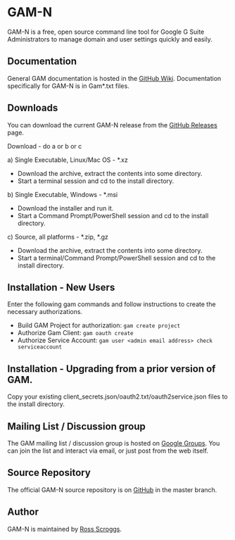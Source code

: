 GAM-N
=====
GAM-N is a free, open source command line tool for Google G Suite Administrators to manage domain and user settings quickly and easily.

Documentation
-------------
General GAM documentation is hosted in the [GitHub Wiki]. Documentation specifically for GAM-N is in Gam*.txt files.

Downloads
---------
You can download the current GAM-N release from the [GitHub Releases] page.

Download - do a or b or c

a) Single Executable, Linux/Mac OS - *.xz
- Download the archive, extract the contents into some directory.
- Start a terminal session and cd to the install directory.

b) Single Executable, Windows - *.msi
- Download the installer and run it.
- Start a Command Prompt/PowerShell session and cd to the install directory.

c) Source, all platforms - *.zip, *.gz
- Download the archive, extract the contents into some directory.
- Start a terminal/Command Prompt/PowerShell session and cd to the install directory.

Installation - New Users
------------------------
Enter the following gam commands and follow instructions to create the necessary authorizations.
- Build GAM Project for authorization: ```gam create project```
- Authorize Gam Client: ```gam oauth create```
- Authorize Service Account: ```gam user <admin email address> check serviceaccount```

Installation - Upgrading from a prior version of GAM.
----------------------------------------------------------------------------------
Copy your existing client_secrets.json/oauth2.txt/oauth2service.json files to the install directory.

Mailing List / Discussion group
-------------------------------
The GAM mailing list / discussion group is hosted on [Google Groups].  You can join the list and interact via email, or just post from the web itself.

Source Repository
-----------------
The official GAM-N source repository is on [GitHub] in the master branch.

Author
------
GAM-N is maintained by <a href="mailto:ross.scroggs@gmail.com">Ross Scroggs</a>.

[GitHub Releases]: https://github.com/taers232c/GAM-N/releases
[GitHub]: https://github.com/taers232c/GAM-N/tree/master
[GitHub Wiki]: https://github.com/jay0lee/GAM/wiki/
[Google Groups]: http://groups.google.com/group/google-apps-manager
